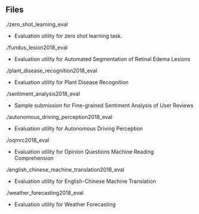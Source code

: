 ## Files ##
./zero_shot_learning_eval
- Evaluation utility for zero shot learning task.

./fundus_lesion2018_eval
- Evaluation utility for Automated Segmentation of Retinal Edema Lesions

./plant_disease_recognition2018_eval
- Evaluation utility for Plant Disease Recognition

./sentiment_analysis2018_eval
- Sample submission for Fine-grained Sentiment Analysis of User Reviews

./autonomous_driving_perception2018_eval
- Evaluation utility for Autonomous Driving Perception

./oqmrc2018_eval
- Evaluation utility for Opinion Questions Machine Reading Comprehension

./english_chinese_machine_translation2018_eval
- Evaluation utility for English-Chinese Machine Translation

./weather_forecasting2018_eval
- Evaluation utility for Weather Forecasting
